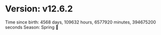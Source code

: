 # Version: v12.6.2
Time since birth: 4568 days, 109632 hours, 6577920 minutes, 394675200 seconds
Season: Spring 🌸
